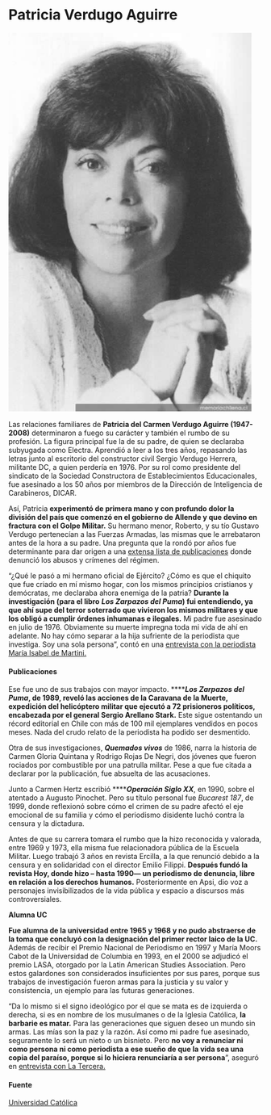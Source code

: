 # Patricia Verdugo Aguirre

![](../../.gitbook/assets/patriciaverdugo.jpg)

Las relaciones familiares de **Patricia del Carmen Verdugo Aguirre \(1947-2008\)** determinaron a fuego su carácter y también el rumbo de su profesión. La figura principal fue la de su padre, de quien se declaraba subyugada como Electra. Aprendió a leer a los tres años, repasando las letras junto al escritorio del constructor civil Sergio Verdugo Herrera, militante DC, a quien perdería en 1976. Por su rol como presidente del sindicato de la Sociedad Constructora de Establecimientos Educacionales, fue asesinado a los 50 años por miembros de la Dirección de Inteligencia de Carabineros, DICAR.

Así, Patricia **experimentó de primera mano y con profundo dolor la división del país que comenzó en el gobierno de Allende y que devino en fractura con el Golpe Militar.** Su hermano menor, Roberto, y su tío Gustavo Verdugo pertenecían a las Fuerzas Armadas, las mismas que le arrebataron antes de la hora a su padre. Una pregunta que la rondó por años fue determinante para dar origen a una [extensa lista de publicaciones](https://es.wikipedia.org/wiki/Patricia_Verdugo) donde denunció los abusos y crímenes del régimen.

“¿Qué le pasó a mi hermano oficial de Ejército? ¿Cómo es que el chiquito que fue criado en mí mismo hogar, con los mismos principios cristianos y demócratas, me declaraba ahora enemiga de la patria? **Durante la investigación \(para el libro** _**Los Zarpazos del Puma**_**\) fui entendiendo, ya que ahí supe del terror soterrado que vivieron los mismos militares y que los obligó a cumplir órdenes inhumanas e ilegales.** Mi padre fue asesinado en julio de 1976. Obviamente su muerte impregna toda mi vida de ahí en adelante. No hay cómo separar a la hija sufriente de la periodista que investiga. Soy una sola persona”, contó en una [entrevista con la periodista María Isabel de Martini.](http://ciperchile.cl/2009/01/13/el-legado-periodistico-de-patricia-verdugo/)

#### Publicaciones

Ese fue uno de sus trabajos con mayor impacto. ****_**Los Zarpazos del Puma**_**, de 1989, reveló las acciones de la Caravana de la Muerte, expedición del helicóptero militar que ejecutó a 72 prisioneros políticos, encabezada por el general Sergio Arellano Stark.** Este sigue ostentando un récord editorial en Chile con más de 100 mil ejemplares vendidos en pocos meses. Nada del crudo relato de la periodista ha podido ser desmentido.

Otra de sus investigaciones, _**Quemados vivos**_ de 1986, narra la historia de Carmen Gloria Quintana y Rodrigo Rojas De Negri, dos jóvenes que fueron rociados por combustible por una patrulla militar. Pese a que fue citada a declarar por la publicación, fue absuelta de las acusaciones.

Junto a Carmen Hertz escribió ****_**Operación Siglo XX**_, en 1990, sobre el atentado a Augusto Pinochet. Pero su título personal fue _Bucarest 187_, de 1999, donde reflexionó sobre cómo el crimen de su padre afectó el eje emocional de su familia y cómo el periodismo disidente luchó contra la censura y la dictadura.

Antes de que su carrera tomara el rumbo que la hizo reconocida y valorada, entre 1969 y 1973, ella misma fue relacionadora pública de la Escuela Militar. Luego trabajó 3 años en revista Ercilla, a la que renunció debido a la censura y en solidaridad con el director Emilio Filippi.  **Después fundó la revista Hoy, donde hizo – hasta 1990— un periodismo de denuncia, libre en relación a los derechos humanos.** Posteriormente en Apsi, dio voz a personajes invisibilizados de la vida pública y espacio a discursos más controversiales.

**Alumna UC**

**Fue alumna de la universidad entre 1965 y 1968 y no pudo abstraerse de la toma que concluyó con la designación del primer rector laico de la UC.** Además de recibir el Premio Nacional de Periodismo en 1997 y María Moors Cabot de la Universidad de Columbia en 1993, en el 2000 se adjudicó el premio LASA, otorgado por la Latin American Studies Association. Pero estos galardones son considerados insuficientes por sus pares, porque sus trabajos de investigación fueron armas para la justicia y su valor y consistencia, un ejemplo para las futuras generaciones.

“Da lo mismo si el signo ideológico por el que se mata es de izquierda o derecha, si es en nombre de los musulmanes o de la Iglesia Católica, **la barbarie es matar.** Para las generaciones que siguen deseo un mundo sin armas. Las mías son la paz y la razón. Así como mi padre fue asesinado, seguramente lo será un nieto o un bisnieto. Pero **no voy a renunciar ni como persona ni como periodista a ese sueño de que la vida sea una copia del paraíso, porque si lo hiciera renunciaría a ser persona**”, aseguró en [entrevista con La Tercera.](http://www.memoriachilena.cl/archivos2/pdfs/mc0032487.pdf)

#### Fuente

[Universidad Católica](https://www.uc.cl/es/la-universidad/noticias/30712-patricia-verdugo-valiente-defensora-de-los-derechos-humanos)


